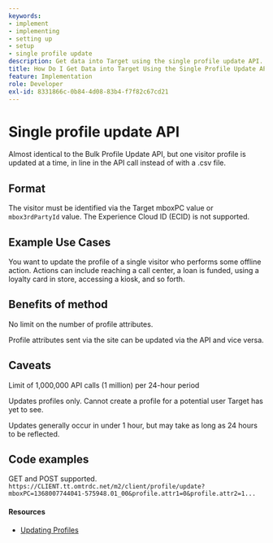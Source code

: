 ```yaml
---
keywords:
- implement
- implementing
- setting up
- setup
- single profile update
description: Get data into Target using the single profile update API.
title: How Do I Get Data into Target Using the Single Profile Update API?
feature: Implementation
role: Developer
exl-id: 8331866c-0b84-4d08-83b4-f7f82c67cd21
---
```

# Single profile update API

Almost identical to the Bulk Profile Update API, but one visitor profile is updated at a time, in line in the API call instead of with a .csv file.

## Format

The visitor must be identified via the Target mboxPC value or `mbox3rdPartyId` value. The Experience Cloud ID (ECID) is not supported.

## Example Use Cases

You want to update the profile of a single visitor who performs some offline action. Actions can include reaching a call center, a loan is funded, using a loyalty card in store, accessing a kiosk, and so forth.

## Benefits of method

No limit on the number of profile attributes.

Profile attributes sent via the site can be updated via the API and vice versa.

## Caveats

Limit of 1,000,000 API calls (1 million) per 24-hour period

Updates profiles only. Cannot create a profile for a potential user Target has yet to see.

Updates generally occur in under 1 hour, but may take as long as 24 hours to be reflected.

## Code examples

GET and POST supported. `https://CLIENT.tt.omtrdc.net/m2/client/profile/update?mboxPC=1368007744041-575948.01_00&profile.attr1=0&profile.attr2=1...`

<Resources slots="heading, links"/>

#### Resources

* [Updating Profiles](https://developers.adobetarget.com/api/#updating-profiles)
